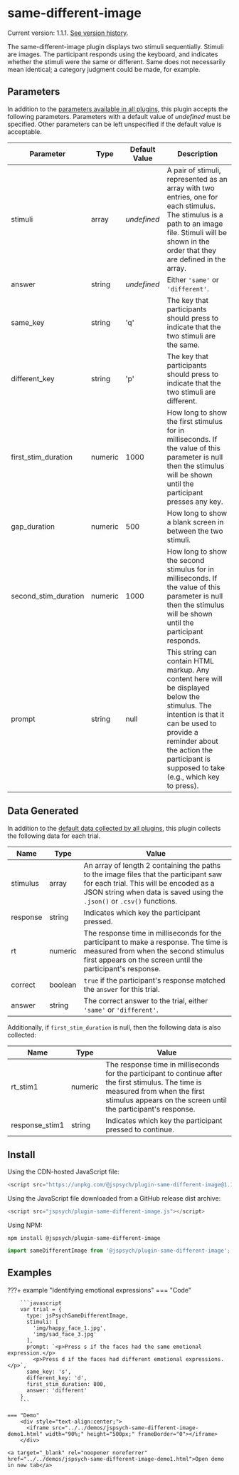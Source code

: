 # same-different-image

Current version: 1.1.1. [See version history](https://github.com/jspsych/jsPsych/blob/main/packages/plugin-same-different-image/CHANGELOG.md).

The same-different-image plugin displays two stimuli sequentially. Stimuli are images. The participant responds using the keyboard, and indicates whether the stimuli were the same or different. Same does not necessarily mean identical; a category judgment could be made, for example.

## Parameters

In addition to the [parameters available in all plugins](../overview/plugins.md#parameters-available-in-all-plugins), this plugin accepts the following parameters. Parameters with a default value of *undefined* must be specified. Other parameters can be left unspecified if the default value is acceptable.

| Parameter            | Type    | Default Value | Description                              |
| -------------------- | ------- | ------------- | ---------------------------------------- |
| stimuli              | array   | *undefined*   | A pair of stimuli, represented as an array with two entries, one for each stimulus. The stimulus is a path to an image file. Stimuli will be shown in the order that they are defined in the array. |
| answer               | string  | *undefined*   | Either `'same'` or `'different'`.        |
| same_key             | string  | 'q'           | The key that participants should press to indicate that the two stimuli are the same. |
| different_key        | string  | 'p'           | The key that participants should press to indicate that the two stimuli are different. |
| first_stim_duration  | numeric | 1000          | How long to show the first stimulus for in milliseconds. If the value of this parameter is null then the stimulus will be shown until the participant presses any key. |
| gap_duration         | numeric | 500           | How long to show a blank screen in between the two stimuli. |
| second_stim_duration | numeric | 1000          | How long to show the second stimulus for in milliseconds. If the value of this parameter is null then the stimulus will be shown until the participant responds. |
| prompt               | string  | null          | This string can contain HTML markup. Any content here will be displayed below the stimulus. The intention is that it can be used to provide a reminder about the action the participant is supposed to take (e.g., which key to press). |


## Data Generated

In addition to the [default data collected by all plugins](../overview/plugins.md#data-collected-by-all-plugins), this plugin collects the following data for each trial.

| Name      | Type    | Value                                    |
| --------- | ------- | ---------------------------------------- |
| stimulus  | array   | An array of length 2 containing the paths to the image files that the participant saw for each trial. This will be encoded as a JSON string when data is saved using the `.json()` or `.csv()` functions. |
| response  | string  | Indicates which key the participant pressed. |
| rt        | numeric | The response time in milliseconds for the participant to make a response. The time is measured from when the second stimulus first appears on the screen until the participant's response. |
| correct   | boolean | `true` if the participant's response matched the `answer` for this trial. |
| answer    | string  | The correct answer to the trial, either `'same'` or `'different'`. |

Additionally, if `first_stim_duration` is  null, then the following data is also collected:

| Name            | Type    | Value                                    |
| --------------- | ------- | ---------------------------------------- |
| rt_stim1        | numeric | The response time in milliseconds for the participant to continue after the first stimulus. The time is measured from when the first stimulus appears on the screen until the participant's response. |
| response_stim1 | string  | Indicates which key the participant pressed to continue. |

## Install

Using the CDN-hosted JavaScript file:

```js
<script src="https://unpkg.com/@jspsych/plugin-same-different-image@1.1.1"></script>
```

Using the JavaScript file downloaded from a GitHub release dist archive:

```js
<script src="jspsych/plugin-same-different-image.js"></script>
```

Using NPM:

```
npm install @jspsych/plugin-same-different-image
```
```js
import sameDifferentImage from '@jspsych/plugin-same-different-image';
```

## Examples

???+ example "Identifying emotional expressions"
    === "Code"

        ```javascript
        var trial = {
          type: jsPsychSameDifferentImage,
          stimuli: [
            'img/happy_face_1.jpg', 
            'img/sad_face_3.jpg'
          ],
          prompt: `<p>Press s if the faces had the same emotional expression.</p>
            <p>Press d if the faces had different emotional expressions.</p>`,
          same_key: 's',
          different_key: 'd',
          first_stim_duration: 800,
          answer: 'different'
        }
        ```

    === "Demo"
        <div style="text-align:center;">
          <iframe src="../../demos/jspsych-same-different-image-demo1.html" width="90%;" height="500px;" frameBorder="0"></iframe>
        </div>

    <a target="_blank" rel="noopener noreferrer" href="../../demos/jspsych-same-different-image-demo1.html">Open demo in new tab</a>
